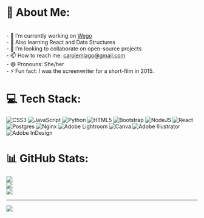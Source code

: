 
# 💫 About Me:
<br>- 🔭 I’m currently working on [Wego](https://github.com/carolemlago/wego-app)
<br>- 🌱 Also learning React and Data Structures
<br>- 👯 I’m looking to collaborate on open-source projects
<br>- 📫 How to reach me: carolemlago@gmail.com
<br>- 😄 Pronouns: She/her 
<br>- ⚡ Fun fact: I was the screenwriter for a short-film in 2015.


# 💻 Tech Stack:
![CSS3](https://img.shields.io/badge/css3-%231572B6.svg?style=for-the-badge&logo=css3&logoColor=white) ![JavaScript](https://img.shields.io/badge/javascript-%23323330.svg?style=for-the-badge&logo=javascript&logoColor=%23F7DF1E) ![Python](https://img.shields.io/badge/python-3670A0?style=for-the-badge&logo=python&logoColor=ffdd54) ![HTML5](https://img.shields.io/badge/html5-%23E34F26.svg?style=for-the-badge&logo=html5&logoColor=white) ![Bootstrap](https://img.shields.io/badge/bootstrap-%23563D7C.svg?style=for-the-badge&logo=bootstrap&logoColor=white) ![NodeJS](https://img.shields.io/badge/node.js-6DA55F?style=for-the-badge&logo=node.js&logoColor=white) ![React](https://img.shields.io/badge/react-%2320232a.svg?style=for-the-badge&logo=react&logoColor=%2361DAFB) ![Postgres](https://img.shields.io/badge/postgres-%23316192.svg?style=for-the-badge&logo=postgresql&logoColor=white) ![Nginx](https://img.shields.io/badge/nginx-%23009639.svg?style=for-the-badge&logo=nginx&logoColor=white) ![Adobe Lightroom](https://img.shields.io/badge/Adobe%20Lightroom-31A8FF.svg?style=for-the-badge&logo=Adobe%20Lightroom&logoColor=white) ![Canva](https://img.shields.io/badge/Canva-%2300C4CC.svg?style=for-the-badge&logo=Canva&logoColor=white) ![Adobe Illustrator](https://img.shields.io/badge/adobeillustrator-%23FF9A00.svg?style=for-the-badge&logo=adobeillustrator&logoColor=white) ![Adobe InDesign](https://img.shields.io/badge/Adobe%20InDesign-49021F?style=for-the-badge&logo=adobeindesign&logoColor=white)
# 📊 GitHub Stats:
![](https://github-readme-stats.vercel.app/api?username=carolemlago&theme=dark&hide_border=true&include_all_commits=true&count_private=false)<br/>
![](https://github-readme-streak-stats.herokuapp.com/?user=carolemlago&theme=dark&hide_border=true)<br/>
![](https://github-readme-stats.vercel.app/api/top-langs/?username=carolemlago&theme=dark&hide_border=true&include_all_commits=true&count_private=false&layout=compact)

---
[![](https://visitcount.itsvg.in/api?id=carolemlago&icon=0&color=0)](https://visitcount.itsvg.in)
